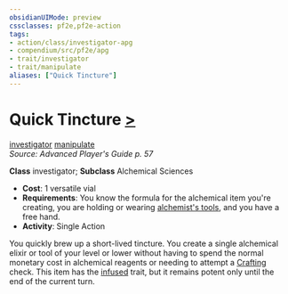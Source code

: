 ```yaml
---
obsidianUIMode: preview
cssclasses: pf2e,pf2e-action
tags:
- action/class/investigator-apg
- compendium/src/pf2e/apg
- trait/investigator
- trait/manipulate
aliases: ["Quick Tincture"]
---
```

# Quick Tincture [>](rules/core-rulebook/chapter-9-playing-the-game.md#Actions "Single Action")
[investigator](rules/traits/investigator-apg.md "Investigator Class Trait")  [manipulate](rules/traits/manipulate.md "Manipulate General Trait")  
*Source: Advanced Player's Guide p. 57*  

**Class** investigator; **Subclass** Alchemical Sciences
- **Cost**: 1 versatile vial
- **Requirements**: You know the formula for the alchemical item you're creating, you are holding or wearing [alchemist's tools](compendium/equipment/items/alchemists-tools.md), and you have a free hand.
- **Activity**: Single Action

You quickly brew up a short-lived tincture. You create a single alchemical elixir or tool of your level or lower without having to spend the normal monetary cost in alchemical reagents or needing to attempt a [Crafting](compendium/skills.md#Crafting) check. This item has the [infused](rules/traits/infused.md "Infused Item Trait") trait, but it remains potent only until the end of the current turn.